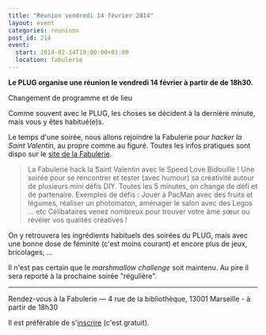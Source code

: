 ```yaml
---
title: "Réunion vendredi 14 février 2014"
layout: event
categories: reunions
post_id: 214
event:
  start: 2014-02-14T19:00:00+01:00
  location: fabulerie
---
```


**Le PLUG organise une réunion le vendredi 14 février à partir de de 18h30.**

<span class="warning">Changement de programme et de lieu</span>

Comme souvent avec le PLUG, les choses se décident à la dernière minute, mais vous y êtes habitué(e)s.

Le temps d'une soirée, nous allons rejoindre la Fabulerie pour _hacker la Saint Valentin_, au propre comme au figuré.
Toutes les infos pratiques sont dispo sur le [site de la Fabulerie](http://lafabulerie.com/evenement/speed-love-bidouille/).

> La Fabulerie hack la Saint Valentin avec le Speed Love Bidouille ! Une soirée pour se rencontrer et tester (avec humour) sa créativité autour de plusieurs mini défis DIY.
> Toutes les 5 minutes, on change de défi et de partenaire.
> Exemples de défis : Jouer à PacMan avec des fruits et légumes, réaliser un photomaton, aménager le salon avec des Legos … etc
> Célibataires venez nombreux pour trouver votre âme sœur ou révéler vos qualités créatives !

On y retrouvera les ingrédients habituels des soirées du PLUG, mais avec une bonne dose de féminité (c'est moins courant) et encore plus de jeux, bricolages, …

Il n'est pas certain que le _marshmallow challenge_ soit maintenu. Au pire il sera reporté à la prochaine soirée "régulière".

----

Rendez-vous à la Fabulerie — 4 rue de la bibliothèque, 13001 Marseille - à partir de 18h30

Il est préférable de s'[inscrire](http://lafabulerie.com/evenement/speed-love-bidouille/) (c'est gratuit).